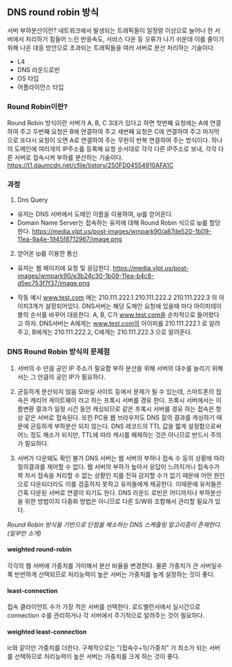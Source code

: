 ## DNS round robin 방식

서버 부하분산이란?
네트워크에서 발생되는 트래픽들이 일정량 이상으로 늘어나 한 서버에서 처리하기 힘들어 느린 반응속도, 서비스 다운 등 오류가 나기 쉬운데
이를 줄이기 위해 나온 대응 방안으로 초과되는 트래픽들을 여러 서버로 분산 처리하는 기술이다.
- L4
- DNS 라운드로빈
- OS 타입
- 어플라이언스 타입

### Round Robin이란?
Round Robin 방식이란 서버가 A, B, C 3대가 있다고 하면 첫번째 요청에는 A에 연결하여 주고 두번째 요청은 B에 연결하여 주고 세번째 요청은 C에 연결하여 주고 마지막으로 또다시 요청이 오면 A로 연결하여 주는 무한히 반복 연결하여 주는 방식이다.
하나의 도메인에 여러개의 IP주소를 등록해 요청 순서대로 각각 다른 IP주소로 보내, 각각 다른 서버로 접속시켜 부하를 분산하는 기술이다.
https://t1.daumcdn.net/cfile/tistory/250FD04554910AFA1C

### 과정
1. Dns Query
- 유저는 DNS 서버에서 도메인 이름을 이용하여, ip를 얻어온다.
- Domain Name Server는 접속하는 유저에 대해 Round Robin 식으로 ip를 할당한다.
https://media.vlpt.us/post-images/wmpark90/a87de520-1b09-11ea-9a4e-1945f8712967/image.png
2. 얻어온 ip를 이용한 통신
- 유저는 웹 페이지에 요청 및 응답한다.
https://media.vlpt.us/post-images/wmpark90/e3b24c30-1b09-11ea-b4c8-d5ec753f7f37/image.png

- 작동 예시
 www.test.com 에는 
	210.111.222.1
	210.111.222.2
	210.111.222.3 
	의 아이피3개가 설정되어있다.
	DNS서버는 해당 도메인 요청에 있을때 마다 아이피테이블의 순서를 바꾸어 대응한다. 
	A, B, C가 www.test.com을 순차적으로 들어왔다고 하자. 
	DNS서버는 
	A에게는 www.test.com의 아이피를 210.111.222.1 로 알려주고, 
	B에게는 210.111.222.2, 
	C에게는 210.111.222.3 으로 알려준다. 


### DNS Round Robin 방식의 문제점
1. 서버의 수 만큼 공인 IP 주소가 필요함
부하 분산을 위해 서버의 대수를 늘리기 위해서는 그 만큼의 공인 IP가 필요하다.

2. 균등하게 분산되지 않음
모바일 사이트 등에서 문제가 될 수 있는데, 스마트폰의 접속은 캐리어 게이트웨이 라고 하는 프록시 서버를 경유 한다.
프록시 서버에서는 이름변환 결과가 일정 시간 동안 캐싱되므로 같은 프록시 서버를 경유 하는 접속은 항상 같은 서버로 접속된다.
또한 PC용 웹 브라우저도 DNS 질의 결과를 캐싱하기 때문에 균등하게 부하분산 되지 않는다.
DNS 레코드의 TTL 값을 짧게 설정함으로써 어느 정도 해소가 되지만, TTL에 따라 캐시를 해제하는 것은 아니므로 반드시 주의가 필요하다.

3. 서버가 다운돼도 확인 불가
DNS 서버는 웹 서버의 부하나 접속 수 등의 상황에 따라 질의결과를 제어할 수 없다.
웹 서버의 부하가 높아서 응답이 느려지거나 접속수가 꽉 차서 접속을 처리할 수 없는 상황인 지를 전혀 감지할 수가 없기 때문에 어떤 원인으로 다운되더라도 이를 검출하지 못하고 유저들에게 제공한다.
이때문에 유저들은 간혹 다운된 서버로 연결이 되기도 한다. DNS 라운드 로빈은 어디까지나 부하분산 을 위한 방법이지 다중화 방법은 아니므로 다른 S/W와 조합해서 관리할 필요가 있다.

_Round Robin 방식을 기반으로 단점을 해소하는 DNS 스케줄링 알고리즘이 존재한다. (일부만 소개)_

#### weighted round-robin
각각의 웹 서버에 가중치를 가미해서 분산 비율을 변경한다.
물론 가중치가 큰 서버일수록 빈번하게 선택되므로 처리능력이 높은 서버는 가중치를 높게 설정하는 것이 좋다.

#### least-connection
접속 클라이언트 수가 가장 적은 서버를 선택한다.
로드밸런서에서 실시간으로 connection 수를 관리하거나 각 서버에서 주기적으로 알려주는 것이 필요하다.

#### weighted least-connection
lc와 같이만 가중치를 더한다.
구체적으로는 "(접속수+1)/가중치" 가 최소가 되는 서버를 선택하므로 처리능력이 높은 서버는 가중치를 크게 하는 것이 좋다.